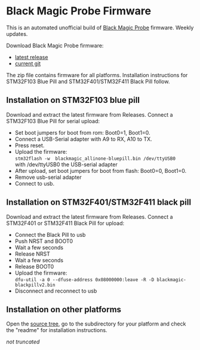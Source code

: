 # Black Magic Probe Firmware

This is an automated unofficial build of [Black Magic Probe](https://black-magic.org/) firmware. Weekly updates.

Download Black Magic Probe firmware:

- [latest release](../../releases/latest/download/blackmagic-firmware.zip)
- [current git](../../releases/download/current/blackmagic-firmware.zip)

The zip file contains firmware for all platforms. Installation instructions for STM32F103 Blue Pill and STM32F401/STM32F411 Black Pill follow.

## Installation on STM32F103 blue pill

Download and extract the latest firmware from Releases.
Connect a STM32F103 Blue Pill for serial upload:

- Set boot jumpers for boot from rom: Boot0=1, Boot1=0.
- Connect a USB-Serial adapter with A9 to RX, A10 to TX.
- Press reset.
- Upload the firmware:\
```stm32flash -w  blackmagic_allinone-bluepill.bin /dev/ttyUSB0```\
with /dev/ttyUSB0 the USB-serial adapter
- After upload, set boot jumpers for boot from flash: Boot0=0, Boot1=0.
- Remove usb-serial adapter
- Connect to usb.

## Installation on STM32F401/STM32F411 black pill

Download and extract the latest firmware from Releases.
Connect a STM32F401 or STM32F411 Black Pill for upload:

- Connect the Black Pill to usb
- Push NRST and BOOT0
- Wait a few seconds
- Release NRST
- Wait a few seconds
- Release BOOT0
- Upload the firmware:\
```dfu-util -a 0 --dfuse-address 0x08000000:leave -R -D blackmagic-blackpillv2.bin```
- Disconnect and reconnect to usb

## Installation on other platforms

Open the [source tree](https://github.com/blackmagic-debug/blackmagic/tree/main/src/platforms), go to the subdirectory for your platform and check the "readme" for installation instructions.

_not truncated_
